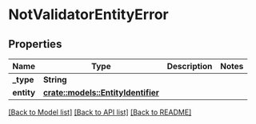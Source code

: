 # NotValidatorEntityError

## Properties

Name | Type | Description | Notes
------------ | ------------- | ------------- | -------------
**_type** | **String** |  | 
**entity** | [**crate::models::EntityIdentifier**](EntityIdentifier.md) |  | 

[[Back to Model list]](../README.md#documentation-for-models) [[Back to API list]](../README.md#documentation-for-api-endpoints) [[Back to README]](../README.md)


